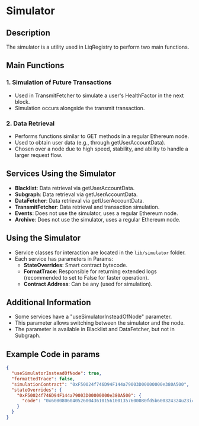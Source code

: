 # Simulator

## Description

The simulator is a utility used in LiqRegistry to perform two main functions.

## Main Functions

### 1. Simulation of Future Transactions

- Used in TransmitFetcher to simulate a user's HealthFactor in the next block.
- Simulation occurs alongside the transmit transaction.

### 2. Data Retrieval

- Performs functions similar to GET methods in a regular Ethereum node.
- Used to obtain user data (e.g., through getUserAccountData).
- Chosen over a node due to high speed, stability, and ability to handle a larger request flow.

## Services Using the Simulator

- **Blacklist**: Data retrieval via getUserAccountData.
- **Subgraph**: Data retrieval via getUserAccountData.
- **DataFetcher**: Data retrieval via getUserAccountData.
- **TransmitFetcher**: Data retrieval and transaction simulation.
- **Events**: Does not use the simulator, uses a regular Ethereum node.
- **Archive**: Does not use the simulator, uses a regular Ethereum node.

## Using the Simulator

- Service classes for interaction are located in the `lib/simulator` folder.
- Each service has parameters in Params:
  - **StateOverrides**: Smart contract bytecode.
  - **FormatTrace**: Responsible for returning extended logs (recommended to set to False for faster operation).
  - **Contract Address**: Can be any (used for simulation).

## Additional Information

- Some services have a "useSimulatorInsteadOfNode" parameter.
- This parameter allows switching between the simulator and the node.
- The parameter is available in Blacklist and DataFetcher, but not in Subgraph.

## Example Code in params

```json
{
  "useSimulatorInsteadOfNode": true,
  "formattedTrace": false,
  "simulationContract": "0xF50024f746D94F144a79003D00000000e380A500",
  "stateOverrides": {
    "0xF50024f746D94F144a79003D00000000e380A500": {
      "code": "0x608080604052600436101561001357600080fd5b600324324u23i40x60808060405260043610156100135..." // big hex data
    }
  }
}
```
